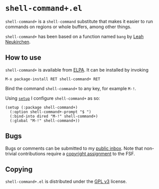 `shell-command+.el`
===================

`shell-command+` is a `shell-command` substitute that makes it easier
to run commands on regions or whole buffers, among other things.

`shell-command+` has been based on a function named `bang` by [Leah
Neukirchen][leah].

How to use
----------

`shell-command+` is available from [ELPA]. It can be installed by
invoking

	M-x package-install RET shell-command+ RET

Bind the command `shell-command+` to any key, for example `M-!`.

Using [`setup`][setup] I configure `shell-command+` as so:

~~~elisp
(setup (:package shell-command+)
  (:option shell-command+-prompt "$ ")
  (:bind-into dired "M-!" shell-command+)
  (:global "M-!" shell-command+))
~~~

Bugs
----

Bugs or comments can be submitted to my [public inbox][mail].  Note
that non-trivial contributions require a [copyright assignment][ca] to
the FSF.

Copying
-------

`shell-command+.el` is distributed under the [GPL v3][gpl3] license.

[leah]: http://leahneukirchen.org/dotfiles/.emacs
[ELPA]: http://elpa.gnu.org/packages/shell-command+.html
[mail]: https://lists.sr.ht/~pkal/public-inbox
[setup]: http://elpa.gnu.org/packages/setup.html
[ca]: https://www.gnu.org/software/emacs/manual/html_node/emacs/Copyright-Assignment.html#Copyright-Assignment
[gpl3]: https://www.gnu.org/licenses/gpl-3.0.en.html

